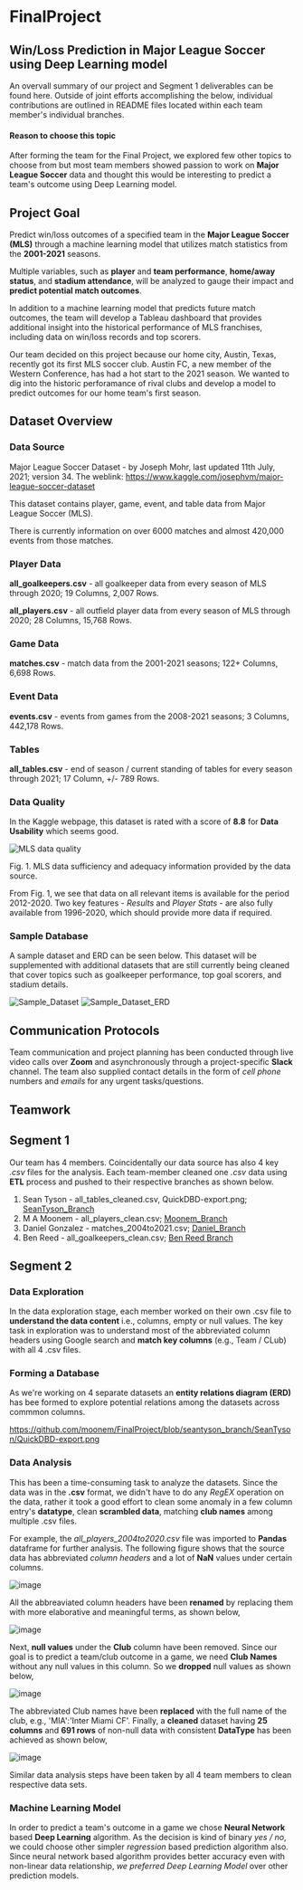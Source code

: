 # FinalProject

  ## Win/Loss Prediction in Major League Soccer using Deep Learning model
  An overvall summary of our project and Segment 1 deliverables can be found here. Outside of joint efforts accomplishing the below, individual contributions are outlined in README files located within each team member's individual branches. 
  
  #### Reason to choose this topic
  
  After forming the team for the Final Project, we explored few other topics to choose from but most team members showed passion to work on **Major League Soccer** data and thought this would be interesting to predict a team's outcome using Deep Learning model. 
  
## Project Goal 

Predict win/loss outcomes of a specified team in the **Major League Soccer (MLS)** through a machine learning model that utilizes match statistics from the **2001-2021** seasons. 

Multiple variables, such as **player** and **team performance**, **home/away status**, and **stadium attendance**, will be analyzed to gauge their impact and **predict potential match outcomes**.

In addition to a machine learning model that predicts future match outcomes, the team will develop a Tableau dashboard that provides additional insight into the historical performance of MLS franchises, including data on win/loss records and top scorers.

Our team decided on this project because our home city, Austin, Texas, recently got its first MLS soccer club. Austin FC, a new member of the Western Conference, has had a hot start to the 2021 season. We wanted to dig into the historic perforamance of rival clubs and develop a model to predict outcomes for our home team's first season. 

## Dataset Overview

  ### Data Source
  
  Major League Soccer Dataset - by Joseph Mohr, last updated 11th July, 2021; version 34. The weblink: https://www.kaggle.com/josephvm/major-league-soccer-dataset

  This dataset contains player, game, event, and table data from Major League Soccer (MLS).

  There is currently information on over 6000 matches and almost 420,000 events from those matches.

   ### Player Data
  
   **all_goalkeepers.csv** - all goalkeeper data from every season of MLS through 2020; 19 Columns, 2,007 Rows.
  
   **all_players.csv** - all outfield player data from every season of MLS through 2020; 28 Columns, 15,768 Rows.

   ### Game Data

   **matches.csv** - match data from the 2001-2021 seasons; 122+ Columns, 6,698 Rows.

   ### Event Data

   **events.csv** - events from games from the 2008-2021 seasons; 3 Columns, 442,178 Rows.

   ### Tables

   **all_tables.csv** - end of season / current standing of tables for every season through 2021; 17 Column, +/- 789 Rows.
  
  ### Data Quality
  
  In the Kaggle webpage, this dataset is rated with a score of **8.8** for **Data Usability** which seems good.
  
  ![MLS data quality](/Resources/MLS_data_quality.png)
  
  Fig. 1. MLS data sufficiency and adequacy information provided by the data source.
  
  From Fig. 1, we see that data on all relevant items is available for the period 2012-2020. Two key features - *Results* and *Player Stats* - are also fully available from 1996-2020, which should provide more data if required.

  ### Sample Database

A sample dataset and ERD can be seen below. This dataset will be supplemented with additional datasets that are still currently being cleaned that cover topics such as goalkeeper performance, top goal scorers, and stadium details.

![Sample_Dataset](https://github.com/moonem/FinalProject/blob/main/Resources/Sample_Dataset.png)
![Sample_Dataset_ERD](https://github.com/moonem/FinalProject/blob/main/Resources/Sample_ERD.png)

## Communication Protocols

Team communication and project planning has been conducted through live video calls over **Zoom** and asynchronously through a project-specific **Slack** channel. The team also supplied contact details in the form of *cell phone* numbers and *emails* for any urgent tasks/questions.  


## Teamwork

  ## Segment 1
  
Our team has 4 members. Coincidentally our data source has also 4 key *.csv* files for the analysis. Each team-member cleaned one *.csv* data using **ETL** process and pushed to their respective branches as shown below. 

1. Sean Tyson - all_tables_cleaned.csv, QuickDBD-export.png; [SeanTyson_Branch](https://github.com/moonem/FinalProject/tree/seantyson_branch/SeanTyson)
2. M A Moonem - all_players_clean.csv; [Moonem_Branch](https://github.com/moonem/FinalProject/tree/moonem_branch/Resources)
3. Daniel Gonzalez - matches_2004to2021.csv; [Daniel_Branch](https://github.com/moonem/FinalProject/tree/Daniel_Project/DanielGonzalez)
4. Ben Reed - all_goalkeepers_clean.csv; [Ben Reed Branch](https://github.com/moonem/FinalProject/tree/main/BenReed)

  ## Segment 2
  
  ### Data Exploration
  
  In the data exploration stage, each member worked on their own .csv file to **understand the data content** i.e., columns, empty or null values. The key task in exploration was to understand most of the abbreviated column headers using Google search and **match key columns** (e.g., Team / CLub) with all 4 .csv files.
  
  ### Forming a Database
  
  As we're working on 4 separate datasets an **entity relations diagram (ERD)** has bee formed to explore potential relations among the datasets across commmon columns.
  
  https://github.com/moonem/FinalProject/blob/seantyson_branch/SeanTyson/QuickDBD-export.png
  
  ### Data Analysis
  
  This has been a time-consuming task to analyze the datasets. Since the data was in the **.csv** format, we didn't have to do any *RegEX* operation on the data, rather it took a good effort to clean some anomaly in a few column entry's **datatype**, clean **scrambled data**, matching **club names** among multiple .csv files.
  
  For example, the *all_players_2004to2020.csv* file was imported to **Pandas** dataframe for further analysis. The following figure shows that the source data has abbreviated *column headers* and a lot of **NaN** values under certain columns.
  
  ![image](https://user-images.githubusercontent.com/58155187/127281715-63f86cfe-f99d-408a-974f-3d679be579a5.png)

All the abbreaviated column headers have been **renamed** by replacing them with more elaborative and meaningful terms, as shown below,

![image](https://user-images.githubusercontent.com/58155187/127282186-fef000f5-dce5-4088-80bd-f1cf073ce508.png)

Next, **null values** under the **Club** column have been removed. Since our goal is to predict a team/club outcome in a game, we need **Club Names** without any null values in this column. So we **dropped** null values as shown below,

![image](https://user-images.githubusercontent.com/58155187/127282878-0250d836-128a-40af-8394-75e2dfed0ccc.png)

The abbreviated Club names have been **replaced** with the full name of the club, e.g., 'MIA':'Inter Miami CF'. Finally, a **cleaned** dataset having **25 columns** and **691 rows** of non-null data with consistent **DataType** has been achieved as shown below,

![image](https://user-images.githubusercontent.com/58155187/127283879-6e1311c6-9413-4b35-a5ac-10e9cb9e4348.png)

Similar data analysis steps have been taken by all 4 team members to clean respective data sets.

### Machine Learning Model

In order to predict a team's outcome in a game we chose **Neural Network** based **Deep Learning** algorithm. As the decision is kind of binary *yes / no*, we could choose other simpler *regression* based prediction algorithm also. Since neural network based algorithm provides better accuracy even with non-linear data relationship, *we preferred Deep Learning Model* over other prediction models.



